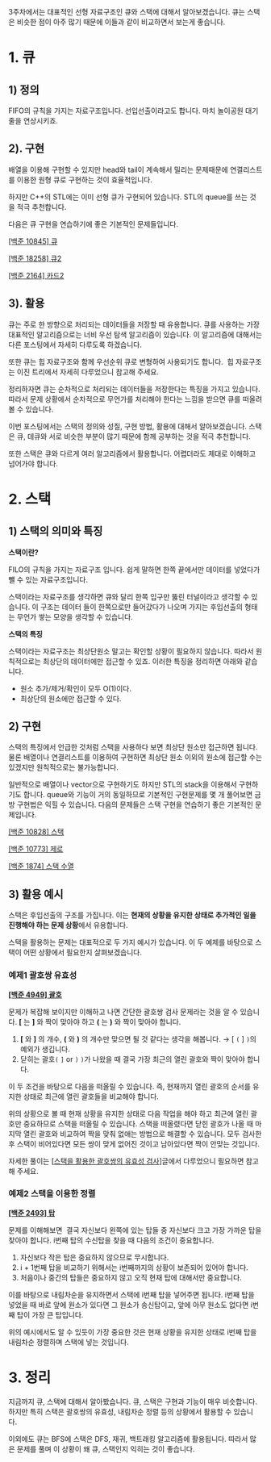 3주차에서는 대표적인 선형 자료구조인 큐와 스택에 대해서 알아보겠습니다. 큐는 스택은 비슷한 점이 아주 많기 때문에 이들과 같이 비교하면서 보는게 좋습니다.

# 1\. 큐
## 1) 정의
FIFO의 규칙을 가지는 자료구조입니다. 선입선출이라고도 합니다. 마치 놀이공원 대기줄을 연상시키죠.

## 2). 구현

배열을 이용해 구현할 수 있지만 head와 tail이 계속해서 밀리는 문제때문에 연결리스트를 이용한 원형 큐로 구현하는 것이 효율적입니다. 

하지만 C++의 STL에는 이미 선형 큐가 구현되어 있습니다. STL의 queue를 쓰는 것을 적극 추천합니다.

다음은 큐 구현을 연습하기에 좋은 기본적인 문제들입니다.

[\[백준 10845\] 큐](https://www.acmicpc.net/problem/10845)

[\[백준 18258\] 큐2](https://www.acmicpc.net/problem/18258)

[\[백준 2164\] 카드2](https://www.acmicpc.net/problem/2164)

## 3). 활용

큐는 주로 한 방향으로 처리되는 데이터들을 저장할 때 유용합니다. 큐를 사용하는 가장 대표적인 알고리즘으로는 너비 우선 탐색 알고리즘이 있습니다. 이 알고리즘에 대해서는 다른 포스팅에서 자세히 다루도록 하겠습니다. 

또한 큐는 힙 자료구조와 함께 우선순위 큐로 변형하여 사용되기도 합니다.  힙 자료구조는 이진 트리에서 자세히 다루었으니 참고해 주세요.

정리하자면 큐는 순차적으로 처리되는 데이터들을 저장한다는 특징을 가지고 있습니다. 따라서 문제 상황에서 순차적으로 무언가를 처리해야 한다는 느낌을 받으면 큐를 떠올려 볼 수 있습니다.

이번 포스팅에서는 스택의 정의와 성질, 구현 방법, 활용에 대해서 알아보겠습니다. 스택은 큐, 데큐와 서로 비슷한 부분이 많기 때문에 함께 공부하는 것을 적극 추천합니다.

또한 스택은 큐와 다르게 여러 알고리즘에서 활용합니다. 어렵더라도 제대로 이해하고 넘어가야 합니다.

# 2. 스택

## 1) 스택의 의미와 특징

**스택이란?**

FILO의 규칙을 가지는 자료구조 입니다. 쉽게 말하면 한쪽 끝에서만 데이터를 넣었다가 뺄 수 있는 자료구조입니다.

스택이라는 자료구조를 생각하면 큐와 달리 한쪽 입구만 뚫린 터널이라고 생각할 수 있습니다. 이 구조는 데이터
들이 한쪽으로만 들어갔다가 나오며 가지는 후입선출의 형태는 무언가 쌓는 모양을 생각할 수 있습니다.



**스택의 특징**

스택이라는 자료구조는 최상단원소 말고는 확인할 상황이 필요하지 않습니다. 따라서 원칙적으로는 최상단의 데이터에만 접근할 수 있죠. 이러한 특징을 정리하면 아래와 같습니다.

-   원소 추가/제거/확인이 모두 O(1)이다.
-   최상단의 원소에만 접근할 수 있다.

## 2) 구현

스택의 특징에서 언급한 것처럼 스택을 사용하다 보면 최상단 원소만 접근하면 됩니다. 물론 배열이나 연결리스트를 이용하여 구현하면 최상단 원소 이외의 원소에 접근할 수는 있겠지만 원칙적으로는 불가능합니다.

일반적으로 배열이나 vector으로 구현하기도 하지만 STL의 stack을 이용해서 구현하기도 합니다. queue와 기능이 거의 동일하므로 기본적인 구현문제를 몇 개 풀어보면 금방 구현법은 익힐 수 있습니다. 다음의 문제들은 스택 구현을 연습하기 좋은 기본적인 문제입니다.

[\[백준 10828\] 스택](https://www.acmicpc.net/problem/10828)

[\[백준 10773\] 제로](https://www.acmicpc.net/problem/10773)

[\[백준 1874\] 스택 수열](https://www.acmicpc.net/problem/1874)

## 3) 활용 예시

스택은 후입선출의 구조를 가집니다. 이는 **현재의 상황을 유지한 상태로 추가적인 일을 진행해야 하는 문제 상황**에서 유용합니다.

스택을 활용하는 문제는 대표적으로 두 가지 예시가 있습니다. 이 두 예제를 바탕으로 스택이 어떤 상황에서 필요한지 살펴보겠습니다.

### 예제1 괄호쌍 유효성

[**\[백준 4949\] 괄호**](https://www.acmicpc.net/problem/4949 "예제1")


문제가 복잡해 보이지만 이해하고 나면 간단한 괄호쌍 검사 문제라는 것을 알 수 있습니다. **\[** 는 **\]** 와 짝이 맞아야 하고 **(** 는 **)** 와 짝이 맞아야 합니다.

1.  **\[** 와 **\]** 의 개수, **(** 와 **)** 의 개수만 맞으면 될 것 같다는 생각을 해봅니다. → [ `(` ] `)`의 예외가 생깁니다.
2.  닫히는 괄호`(` `]` or `)` `)`가 나왔을 때 결국 가장 최근의 열린 괄호와 짝이 맞아야 합니다.

이 두 조건을 바탕으로 다음을 떠올릴 수 있습니다. 즉, 현재까지 열린 괄호의 순서를 유지한 상태로 최근에 열린 괄호들을 비교해야 합니다.

위의 상황으로 볼 때 현재 상황을 유지한 상태로 다음 작업을 해야 하고 최근에 열린 괄호만 중요하므로 스택을 떠올릴 수 있습니다. 스택을 떠올렸다면 닫힌 괄호가 나올 때 마지막 열린 괄호와 비교하여 짝을 맞춰 없애는 방법으로 해결할 수 있습니다. 모두 검사한 후 스택이 비어있다면 모든 쌍이 맞게 없어진 것이고 남아있다면 짝이 안맞는 것입니다.

자세한 풀이는 \[[스택을 활용한 괄호쌍의 유효성 검사](https://wondrous-developer.tistory.com/54)\]글에서 다루었으니 필요하면 참고해 주세요.

### 예제2 스택을 이용한 정렬

[**\[백준 2493\] 탑**](https://www.acmicpc.net/problem/2493)



문제를 이해해보면  결국 자신보다 왼쪽에 있는 탑들 중 자신보다 크고 가장 가까운 탑을 찾아야 합니다. i번째 탑의 수신탑을 찾을 때 다음의 조건이 중요합니다.

1.  자신보다 작은 탑은 중요하지 않으므로 무시합니다.
2.  i + 1번째 탑을 비교하기 위해서는 i번째까지의 상황이 보존되어 있어야 합니다.
3.  처음이나 중간의 탑들은 중요하지 않고 오직 현재 탑에 대해서만 중요합니다.

이를 바탕으로 내림차순을 유지하면서 스택에 i번째 탑을 넣어주면 됩니다. i번째 탑을 넣었을 때 바로 앞에 원소가 있다면 그 원소가 송신탑이고, 앞에 아무 원소도 없다면 i번째 탑이 가장 큰 탑입니다.

위의 예시에서도 알 수 있듯이 가장 중요한 것은 현재 상황을 유지한 상태로 i번째 탑을 내림차순 정렬하며 스택에 넣는 것입니다.

# 3. 정리

지금까지 큐, 스택에 대해서 알아봤습니다. 큐, 스택은 구현과 기능이 매우 비슷합니다. 하지만 특히 스택은 괄호쌍의 유효성, 내림차순 정렬 등의 상황에서 활용할 수 있습니다. 

이외에도 큐는 BFS에 스택은 DFS, 재귀, 백트래킹 알고리즘에 활용됩니다. 따라서 많은 문제를 풀며 이 상황이 왜 큐, 스택인지 익히는 것이 좋습니다.